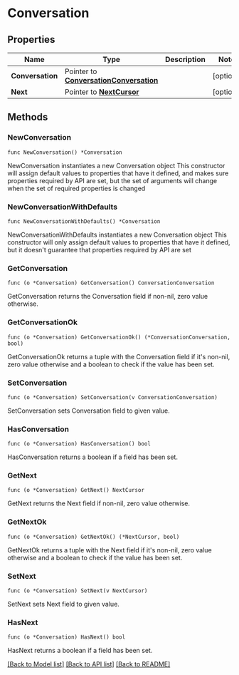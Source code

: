 # Conversation

## Properties

Name | Type | Description | Notes
------------ | ------------- | ------------- | -------------
**Conversation** | Pointer to [**ConversationConversation**](ConversationConversation.md) |  | [optional] 
**Next** | Pointer to [**NextCursor**](NextCursor.md) |  | [optional] 

## Methods

### NewConversation

`func NewConversation() *Conversation`

NewConversation instantiates a new Conversation object
This constructor will assign default values to properties that have it defined,
and makes sure properties required by API are set, but the set of arguments
will change when the set of required properties is changed

### NewConversationWithDefaults

`func NewConversationWithDefaults() *Conversation`

NewConversationWithDefaults instantiates a new Conversation object
This constructor will only assign default values to properties that have it defined,
but it doesn't guarantee that properties required by API are set

### GetConversation

`func (o *Conversation) GetConversation() ConversationConversation`

GetConversation returns the Conversation field if non-nil, zero value otherwise.

### GetConversationOk

`func (o *Conversation) GetConversationOk() (*ConversationConversation, bool)`

GetConversationOk returns a tuple with the Conversation field if it's non-nil, zero value otherwise
and a boolean to check if the value has been set.

### SetConversation

`func (o *Conversation) SetConversation(v ConversationConversation)`

SetConversation sets Conversation field to given value.

### HasConversation

`func (o *Conversation) HasConversation() bool`

HasConversation returns a boolean if a field has been set.

### GetNext

`func (o *Conversation) GetNext() NextCursor`

GetNext returns the Next field if non-nil, zero value otherwise.

### GetNextOk

`func (o *Conversation) GetNextOk() (*NextCursor, bool)`

GetNextOk returns a tuple with the Next field if it's non-nil, zero value otherwise
and a boolean to check if the value has been set.

### SetNext

`func (o *Conversation) SetNext(v NextCursor)`

SetNext sets Next field to given value.

### HasNext

`func (o *Conversation) HasNext() bool`

HasNext returns a boolean if a field has been set.


[[Back to Model list]](../README.md#documentation-for-models) [[Back to API list]](../README.md#documentation-for-api-endpoints) [[Back to README]](../README.md)


